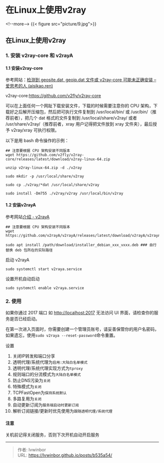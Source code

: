 # 在Linux上使用v2ray


&lt;!--more--&gt;
{{&lt; figure src=&#34;picture/9.jpg&#34;&gt;}}
## 在Linux上使用v2ray

### 1. 安装 v2ray-core 和 v2rayA

#### 1.1 安装v2ray-core

参考网站：[检测到 geosite.dat, geoip.dat 文件或 v2ray-core 可能未正确安装 – 爱思考的人 (aisikao.ren)](https://aisikao.ren/22633/)

 v2ray-core:https://github.com/v2fly/v2ray-core

可以在上面任何一个网趾下载安装文件，下载的时候需要注意你的 CPU 架构，下载好之后解开压缩包，然后把可执行文件复制到 /usr/local/bin/ 或 /usr/bin/（推荐前者），把几个 dat 格式的文件复制到 /usr/local/share/v2ray/ 或者 /usr/share/v2ray/（推荐前者，xray 用户记得把文件放到 xray 文件夹），最后授予 v2ray/xray 可执行权限。

以下是用 bash 命令操作的示例：

```
## 注意要根据 CPU 架构安装不同版本
wget https://github.com/v2fly/v2ray-core/releases/latest/download/v2ray-linux-64.zip

unzip v2ray-linux-64.zip -d ./v2ray

sudo mkdir -p /usr/local/share/v2ray

sudo cp ./v2ray/*dat /usr/local/share/v2ray

sudo install -Dm755 ./v2ray/v2ray /usr/local/bin/v2ray
```

#### 1.2 安装v2rayA

参考网站[介绍 - v2rayA](https://v2raya.org/docs/prologue/introduction/)

```
## 注意要根据 CPU 架构安装不同版本
wget https://github.com/v2rayA/v2rayA/releases/latest/download/v2rayA/v2rayA/releases

sudo apt install /path/download/installer_debian_xxx_vxxx.deb ### 自行替换 deb 包所在的实际路径
```

启动 v2rayA

```
sudo systemctl start v2raya.service
```

设置开机自动启动

```
sudo systemctl enable v2raya.service
```

### 2. 使用

如果你通过 2017 端口 如 [http://localhost:2017](http://localhost:2017/) 无法访问 UI 界面，请检查你的服务是否已经启动。



在第一次进入页面时，你需要创建一个管理员账号，请妥善保管你的用户名密码，如果遗忘，使用`sudo v2raya --reset-password`命令重置。



设置

1. 关闭IP转发和端口分享
2. 透明代理/系统代理为`启用:大陆白名单模式`
3. 透明代理/系统代理实现方式为`tproxy`
4. 规则端口的分流模式为`大陆白名单模式`
5. 防止DNS污染为`关闭`
6. 特殊模式为`关闭`
7. TCPFastOpen为`保持系统默认`
8. 多路复用为`关闭`
9. 自动更新订阅为`服务端启动时更新订阅`
10. 解析订阅链接/更新时优先使用为`跟随透明代理/系统代理`



#### 注意

关机前记得关闭服务，否则下次开机自动开启服务



---

> 作者: lvwinbor  
> URL: https://lvwinbor.github.io/posts/b535a54/  

